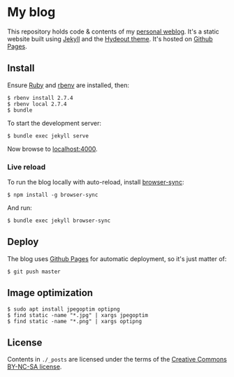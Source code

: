 My blog
=======

This repository holds code & contents of my [personal weblog](https://nicolas.perriault.net/).
It's a static website built using [Jekyll](https://jekyllrb.com) and the
[Hydeout theme](https://github.com/fongandrew/hydeout). It's hosted on
[Github Pages](https://pages.github.com).

Install
-------

Ensure [Ruby](https://www.ruby-lang.org/) and [rbenv](https://github.com/rbenv/rbenv) are installed, then:

```
$ rbenv install 2.7.4
$ rbenv local 2.7.4
$ bundle
```

To start the development server:

```
$ bundle exec jekyll serve
```

Now browse to [localhost:4000](http://localhost:4000/).

### Live reload

To run the blog locally with auto-reload, install [browser-sync](https://www.npmjs.com/package/browser-sync):

```
$ npm install -g browser-sync
```

And run:

```
$ bundle exec jekyll browser-sync
```

Deploy
------

The blog uses [Github Pages](https://help.github.com/en/articles/about-github-pages-and-jekyll) for automatic deployment, so it's just matter of:

```
$ git push master
```

Image optimization
------------------

```
$ sudo apt install jpegoptim optipng
$ find static -name "*.jpg" | xargs jpegoptim
$ find static -name "*.png" | xargs optipng
```

License
-------

Contents in `./_posts` are licensed under the terms of the [Creative Commons BY-NC-SA license](http://creativecommons.org/licenses/by-nc-sa/3.0/).
